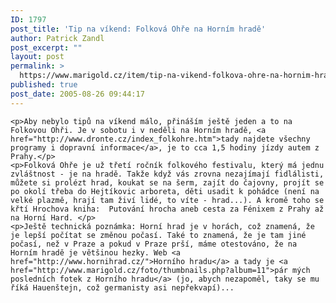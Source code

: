 ```yaml
---
ID: 1797
post_title: 'Tip na víkend: Folková Ohře na Horním hradě'
author: Patrick Zandl
post_excerpt: ""
layout: post
permalink: >
  https://www.marigold.cz/item/tip-na-vikend-folkova-ohre-na-hornim-hrade
published: true
post_date: 2005-08-26 09:44:17
---
```

	<p>Aby nebylo tipů na víkend málo, přináším ještě jeden a to na Folkovou Ohři. Je v sobotu i v neděli na Horním hradě, <a href="http://www.dronte.cz/index_folkohre.htm">tady najdete všechny programy i dopravní informace</a>, je to cca 1,5 hodiny jízdy autem z Prahy.</p>
	<p>Folková Ohře je už třetí ročník folkového festivalu, který má jednu zvláštnost - je na hradě. Takže když vás zrovna nezajímají fidlálisti, můžete si prolézt hrad, koukat se na šerm, zajít do čajovny, projít se po okolí třeba do Hejtíkovic arboreta, děti usadit k pohádce (není na velké plazmě, hrají tam živí lidé, to víte - hrad...). A kromě toho se křtí Hrochova kniha:  Putování hrocha aneb cesta za Fénixem z Prahy až na Horní Hard. </p>
	<p>Ještě technická poznámka: Horní hrad je v horách, což znamená, že je lepší počítat se změnou počasí. Také to znamená, že je tam jiné počasí, než v Praze a pokud v Praze prší, máme otestováno, že na Horním hradě je většinou hezky. Web <a href="http://www.hornihrad.cz/">Horního hradu</a> a tady je <a href="http://www.marigold.cz/foto/thumbnails.php?album=11">pár mých posledních fotek z Horního hradu</a> (jo, abych nezapoměl, taky se mu říká Hauenštejn, což germanisty asi nepřekvapí)...
</p>